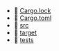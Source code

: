 * 📄 [Cargo.lock](Cargo.lock)
* 📄 [Cargo.toml](Cargo.toml)
* 📂 [src](src)
* 📂 [target](target)
* 📂 [tests](tests)
